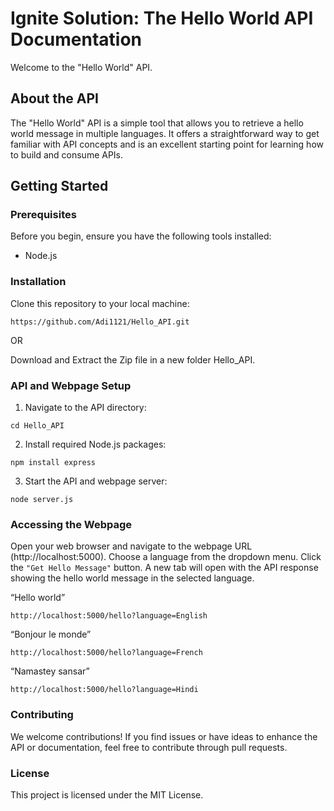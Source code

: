 # Ignite Solution: The Hello World API Documentation

Welcome to the "Hello World" API.

## About the API
The "Hello World" API is a simple tool that allows you to retrieve a hello world message in multiple languages. It offers a straightforward way to get familiar with API concepts and is an excellent starting point for learning how to build and consume APIs.

## Getting Started

### Prerequisites
Before you begin, ensure you have the following tools installed:
- Node.js

### Installation
   Clone this repository to your local machine:
   ```
   https://github.com/Adi1121/Hello_API.git
   ```
   OR
   
   Download and Extract the Zip file in a new folder Hello_API.

### API and Webpage Setup

1. Navigate to the API directory:
```
cd Hello_API
```

2. Install required Node.js packages:
```
npm install express
```

3. Start the API and webpage server:
```
node server.js
```

### Accessing the Webpage

Open your web browser and navigate to the webpage URL (http://localhost:5000).
Choose a language from the dropdown menu.
Click the ```"Get Hello Message"``` button.
A new tab will open with the API response showing the hello world message in the selected language.

“Hello world”
```
http://localhost:5000/hello?language=English
```
“Bonjour le monde”
```
http://localhost:5000/hello?language=French
```
“Namastey sansar”
```
http://localhost:5000/hello?language=Hindi
```

### Contributing
We welcome contributions! If you find issues or have ideas to enhance the API or documentation, feel free to contribute through pull requests.

### License
This project is licensed under the MIT License.
